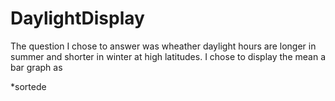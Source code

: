 # DaylightDisplay
The question I chose to answer was wheather daylight hours are longer
in summer and shorter in winter at high latitudes. I chose to display
the mean a bar
graph as 

*sortede